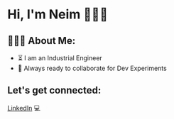 # Hi, I'm Neim 👩🏼‍💻


<h2 align="left">👨🏻‍💻 About Me:</h2>

- :hourglass_flowing_sand: I am an Industrial Engineer
- :rocket: Always ready to collaborate for Dev Experiments
<h2 align="left">Let's get connected:</h2>

<a href="https://www.linkedin.com/in/neim-ramazanoglu/">LinkedIn</a> 💻

